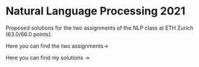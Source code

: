 # Natural Language Processing 2021
Proposed solutions for the two assignments of the NLP class at ETH Zurich (63.0/66.0 points).

Here you can find the two assignments->

Here you can find my solutions ->

